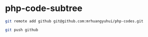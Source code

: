 # php-code-subtree

```bash
git remote add github git@github.com:mrhuangyuhui/php-codes.git
```

```bash
git push github
```

